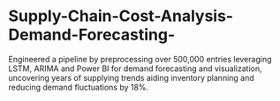 # Supply-Chain-Cost-Analysis-Demand-Forecasting-
Engineered a pipeline by preprocessing over 500,000 entries leveraging LSTM, ARIMA and Power BI for demand forecasting and visualization,  uncovering years of supplying trends aiding inventory planning and reducing demand fluctuations by 18%. 
